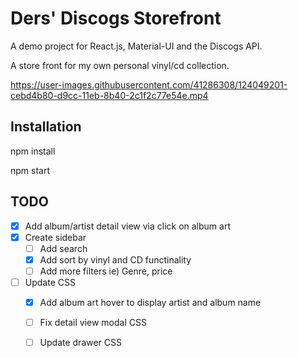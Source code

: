 # Ders' Discogs Storefront
A demo project for React.js, Material-UI and the Discogs API.

A store front for my own personal vinyl/cd collection.

https://user-images.githubusercontent.com/41286308/124049201-cebd4b80-d9cc-11eb-8b40-2c1f2c77e54e.mp4

## Installation
npm install

npm start

## TODO
- [x] Add album/artist detail view via click on album art
- [x] Create sidebar
    - [ ] Add search
    - [x] Add sort by vinyl and CD functinality
    - [ ] Add more filters ie) Genre, price
- [ ] Update CSS
    - [x] Add album art hover to display artist and album name
    - [ ] Fix detail view modal CSS
    - [ ] Update drawer CSS

